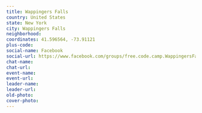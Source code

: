 ```yaml
---
title: Wappingers Falls
country: United States
state: New York
city: Wappingers Falls
neighborhood: 
coordinates: 41.596564, -73.91121
plus-code:
social-name: Facebook
social-url: https://www.facebook.com/groups/free.code.camp.WappingersFalls
chat-name:
chat-url:
event-name:
event-url:
leader-name:
leader-url:
old-photo: 
cover-photo:
---
```

